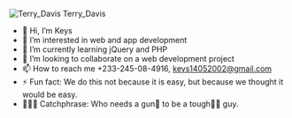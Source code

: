 ![![Terry_Davis](https://github.com/user-attachments/assets/16d91932-24a0-4351-beb8-5e3ae9af4d03)
Terry_Davis](https://github.com/user-attachments/assets/e7928830-c2ad-49e3-a89e-cfa23df21057)
- 👋 Hi, I’m Keys
- 👀 I’m interested in web and app development
- 🌱 I’m currently learning jQuery and PHP
- 💞️ I’m looking to collaborate on a web development project
- 📫 How to reach me +233-245-08-4916, keys14052002@gmail.com
- ⚡ Fun fact: We do this not because it is easy, but because we thought it would be easy.
- 👨🏽‍💻 Catchphrase: Who needs a gun🔫 to be a tough💪🏽 guy. 
<!---
Keys02/Keys02 is a ✨ special ✨ repository because its `README.md` (this file) appears on your GitHub profile.
You can click the Preview link to take a look at your changes.
--->
